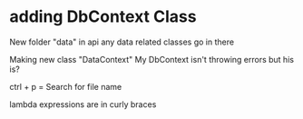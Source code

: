 # adding DbContext Class
New folder "data" in api
any data related classes go in there

Making new class "DataContext"
My DbContext isn't throwing errors but his is?

ctrl + p = Search for file name

lambda expressions are in curly braces
